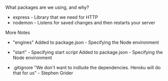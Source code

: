 What packages are we using, and why?
* express - Library that we need for HTTP
* nodemon - Listens for saved changes and then restarts your server

More Notes
* "engines"
Added to package.json - Specifying the Node environment

* "start" - Specifying start script
Added to package.json - Specifying the Node environment

* .gitignore
"We don't want to indlude the dependencies. Heroku will do that for
us" - Stephen Grider